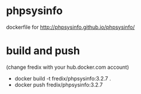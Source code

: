 # phpsysinfo
dockerfile for http://phpsysinfo.github.io/phpsysinfo/ 

# build and push

(change fredix with your hub.docker.com account)

* docker build -t fredix/phpsysinfo:3.2.7 .
* docker push fredix/phpsysinfo:3.2.7
